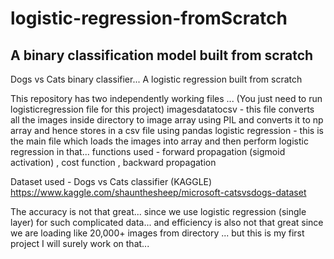# logistic-regression-fromScratch
## A binary classification model built from scratch

Dogs vs Cats binary classifier...  A logistic regression built from scratch

This repository has two independently working files ... (You just need to run logisticregression file for this project)
imagesdatatocsv -  this file converts all the images inside directory to image array using PIL and converts it to np array 
                  and hence stores in a csv file using pandas
 logistic regression - this is the main file which loads the images into array and then perform logistic regression in that... 
                    functions used - forward propagation (sigmoid activation) , cost function , backward propagation
                    
 Dataset used - Dogs vs Cats classifier (KAGGLE) https://www.kaggle.com/shaunthesheep/microsoft-catsvsdogs-dataset

The accuracy is not that great... since we use logistic regression (single layer) for such complicated data... 
and efficiency is also not that great since we are loading like 20,000+ images from directory ... but this is my first project I will surely work on that... 


